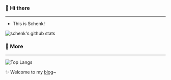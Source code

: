 ### 👋 Hi there
---------------------------
- This is Schenk!
<!--
**Schenk75/Schenk75** is a ✨ _special_ ✨ repository because its `README.md` (this file) appears on your GitHub profile.

Here are some ideas to get you started:

- 🔭 I’m currently working on ...
- 🌱 I’m currently learning ...
- 👯 I’m looking to collaborate on ...
- 🤔 I’m looking for help with ...
- 💬 Ask me about ...
- 📫 How to reach me: ...
- 😄 Pronouns: ...
- ⚡ Fun fact: ...
-->
![schenk's github stats](https://github-readme-stats-schenk75.vercel.app/api?username=Schenk75&theme=buefy&hide_border=false&show_icons=true&include_all_commits=true&count_private=true)
### 💬 More
------------------------------
![Top Langs](https://github-readme-stats-schenk75.vercel.app/api/top-langs/?username=schenk75&hide=html&layout=compact&theme=buefy&hide_border=false)

✨ Welcome to my [blog](https://schenk75.github.io/)~
